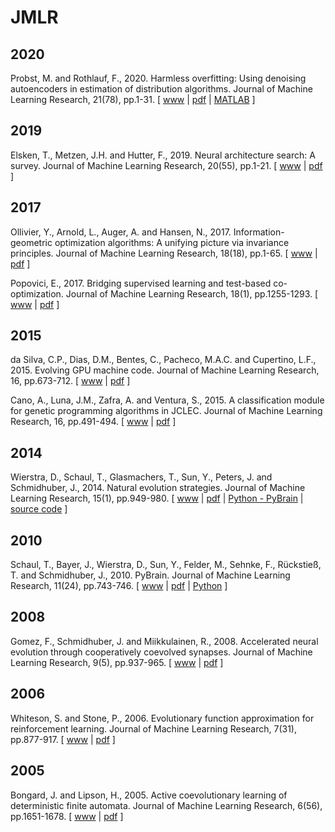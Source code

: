 # JMLR

## 2020

Probst, M. and Rothlauf, F., 2020. Harmless overfitting: Using denoising autoencoders in estimation of distribution algorithms. Journal of Machine Learning Research, 21(78), pp.1-31. [ [www](https://jmlr.csail.mit.edu/papers/v21/16-543.html) | [pdf](https://www.jmlr.org/papers/volume21/16-543/16-543.pdf) | [MATLAB](https://github.com/wohnjayne/eda-suite) ]

## 2019

Elsken, T., Metzen, J.H. and Hutter, F., 2019. Neural architecture search: A survey. Journal of Machine Learning Research, 20(55), pp.1-21. [ [www](https://www.jmlr.org/papers/v20/18-598.html) | [pdf](https://www.jmlr.org/papers/volume20/18-598/18-598.pdf) ]

## 2017

Ollivier, Y., Arnold, L., Auger, A. and Hansen, N., 2017. Information-geometric optimization algorithms: A unifying picture via invariance principles. Journal of Machine Learning Research, 18(18), pp.1-65. [ [www](https://jmlr.org/papers/v18/14-467.html) | [pdf](https://www.jmlr.org/papers/volume18/14-467/14-467.pdf) ]

Popovici, E., 2017. Bridging supervised learning and test-based co-optimization. Journal of Machine Learning Research, 18(1), pp.1255-1293. [ [www](https://www.jmlr.org/papers/v18/16-223.html) | [pdf](https://www.jmlr.org/papers/volume18/16-223/16-223.pdf) ]

## 2015

da Silva, C.P., Dias, D.M., Bentes, C., Pacheco, M.A.C. and Cupertino, L.F., 2015. Evolving GPU machine code. Journal of Machine Learning Research, 16, pp.673-712. [ [www](https://www.jmlr.org/papers/v16/dasilva15a.html) | [pdf](https://m.jmlr.org/papers/volume16/dasilva15a/dasilva15a.pdf) ]

Cano, A., Luna, J.M., Zafra, A. and Ventura, S., 2015. A classification module for genetic programming algorithms in JCLEC. Journal of Machine Learning Research, 16, pp.491-494. [ [www](https://www.jmlr.org/papers/v16/cano15a.html) | [pdf](https://jmlr.org/papers/volume16/cano15a/cano15a.pdf) ]

## 2014

Wierstra, D., Schaul, T., Glasmachers, T., Sun, Y., Peters, J. and Schmidhuber, J., 2014. Natural evolution strategies. Journal of Machine Learning Research, 15(1), pp.949-980. [ [www](https://jmlr.org/papers/v15/wierstra14a.html) | [pdf](https://www.jmlr.org/papers/volume15/wierstra14a/wierstra14a.pdf) | [Python - PyBrain](https://github.com/pybrain/pybrain) | [source code](http://schaul.site44.com/nes.html) ]

## 2010

Schaul, T., Bayer, J., Wierstra, D., Sun, Y., Felder, M., Sehnke, F., Rückstieß, T. and Schmidhuber, J., 2010. PyBrain. Journal of Machine Learning Research, 11(24), pp.743-746. [ [www](https://jmlr.org/papers/v11/schaul10a.html) | [pdf](https://www.jmlr.org/papers/volume11/schaul10a/schaul10a.pdf) | [Python](https://github.com/pybrain/pybrain) ]

## 2008

Gomez, F., Schmidhuber, J. and Miikkulainen, R., 2008. Accelerated neural evolution through cooperatively coevolved synapses. Journal of Machine Learning Research, 9(5), pp.937-965. [ [www](https://jmlr.org/papers/v9/gomez08a.html) | [pdf](https://www.jmlr.org/papers/volume9/gomez08a/gomez08a.pdf) ]

## 2006

Whiteson, S. and Stone, P., 2006. Evolutionary function approximation for reinforcement learning. Journal of Machine Learning Research, 7(31), pp.877-917. [ [www](https://www.jmlr.org/papers/v7/whiteson06a.html) | [pdf](https://www.jmlr.org/papers/volume7/whiteson06a/whiteson06a.pdf) ]

## 2005

Bongard, J. and Lipson, H., 2005. Active coevolutionary learning of deterministic finite automata. Journal of Machine Learning Research, 6(56), pp.1651-1678. [ [www](https://www.jmlr.org/papers/v6/bongard05a.html) | [pdf](https://www.jmlr.org/papers/volume6/bongard05a/bongard05a.pdf) ]
